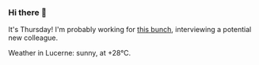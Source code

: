 ### Hi there :wave:

It's Thursday! I'm probably working for [this bunch](https://github.com/kohofinancial), interviewing a potential new colleague.

Weather in Lucerne: sunny, at +28°C.
